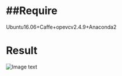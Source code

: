 ##Require<br>
=
Ubuntu16.06+Caffe+opevcv2.4.9+Anaconda2<br>


Result<br>
=
![Image text](https://github.com/lhzhong/kth_action_recognition/blob/master/resut/KTH(AlexNet).png)
